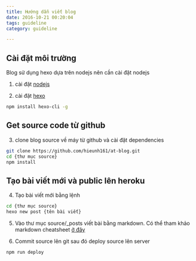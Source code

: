```yaml
---
title: Hướng dẫn viết blog
date: 2016-10-21 00:20:04
tags: guideline
category: guideline

---
```


## Cài đặt môi trường

Blog sử dụng hexo dựa trên nodejs nên cần cài đặt nodejs
1. cài đặt [nodejs](https://nodejs.org/en/)

2. cài đặt [hexo](https://hexo.io)

```bash
npm install hexo-cli -g
```
<!-- more -->
## Get source code từ github

3. clone blog source về máy từ github và cài đặt dependencies

```bash
git clone https://github.com/hieunh161/at-blog.git
cd {thư mục source}
npm install
```

## Tạo bài viết mới và public lên heroku

4. Tạo bài viết mới bằng lệnh

```bash
cd {thư mục source}
hexo new post {tên bài viết}
```

5. Vào thư mục source/_posts viết bài bằng markdown. 
Có thể tham khảo markdown cheatsheet [ở đây](https://github.com/adam-p/markdown-here/wiki/Markdown-Cheatsheet)

6. Commit source lên git sau đó deploy source lên server

```bash
npm run deploy
```